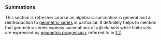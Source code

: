 ### Summations

This section is refresher course on algebraic summation in general and a reintroduction to [geometric series](https://en.wikipedia.org/wiki/Geometric_series) in particular. It definitely helps to mention that geometric series express summations of _infinite_ sets while finite sets are expressed by [geometric progression](https://en.wikipedia.org/wiki/Geometric_progression), referred to in [1.2](./1.2.md).
